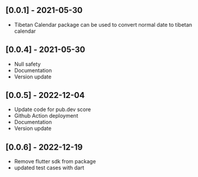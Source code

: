 ## [0.0.1] - 2021-05-30

* Tibetan Calendar package can be used to convert normal date to tibetan calendar   

## [0.0.4] - 2021-05-30   

* Null safety   
* Documentation   
* Version update

## [0.0.5] - 2022-12-04   
* Update code for pub.dev score
* Github Action deployment
* Documentation
* Version update

## [0.0.6] - 2022-12-19
* Remove flutter sdk from package
* updated test cases with dart

